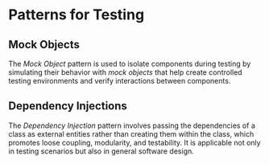 # Patterns for Testing
 
## Mock Objects

The *Mock Object* pattern is used to isolate components during testing by simulating their behavior with 
*mock objects* that help create controlled testing environments and verify interactions between components.

## Dependency Injections

The *Dependency Injection* pattern involves passing the dependencies of a class as external entities 
rather than creating them within the class, which promotes loose coupling, modularity, and testability.
It is applicable not only in testing scenarios but also in general software design.